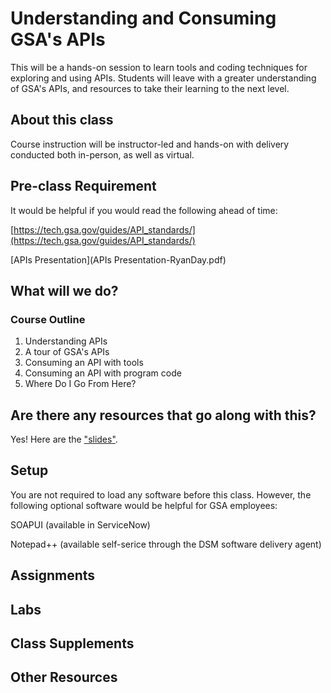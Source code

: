 # Understanding and Consuming GSA's APIs

This will be a hands-on session to learn tools and coding techniques for exploring and using APIs. Students will leave with a greater understanding of GSA's APIs, and resources to take their learning to the next level.

## About this class

Course instruction will be instructor-led and hands-on with delivery conducted both in-person, as well as virtual.

## Pre-class Requirement
It would be helpful if you would read the following ahead of time:

[https://tech.gsa.gov/guides/API_standards/](https://tech.gsa.gov/guides/API_standards/)


[APIs Presentation](APIs Presentation-RyanDay.pdf)

## What will we do?

### Course Outline
1. Understanding APIs
2. A tour of GSA's APIs
3. Consuming an API with tools
4. Consuming an API with program code
5. Where Do I Go From Here?


## Are there any resources that go along with this?
Yes! Here are the ["slides"](#).

## Setup
You are not required to load any software before this class. However, the following optional software would be helpful for GSA employees:

SOAPUI (available in ServiceNow)

Notepad++ (available self-serice through the DSM software delivery agent)

## Assignments

## Labs

## Class Supplements

## Other Resources